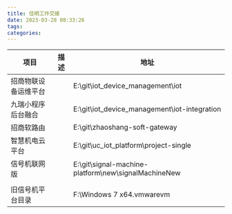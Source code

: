 ```yaml
---
title: 佳明工作交接
date: 2023-03-28 08:33:26
tags:
categories:
---
```




| 项目                 | 描述 | 地址                                                |
| -------------------- | ---- | --------------------------------------------------- |
| 招商物联设备运维平台 |      | E:\git\iot_device_management\iot                    |
| 九瑞小程序后台融合   |      | E:\git\iot_device_management\iot-integration        |
| 招商软路由           |      | E:\git\zhaoshang-soft-gateway                       |
| 智慧机电云平台       |      | E:\git\uc_iot_platform\project-single               |
| 信号机联网版         |      | E:\git\signal-machine-platform\new\signalMachineNew |
|                      |      |                                                     |
| 旧信号机平台目录     |      | F:\Windows 7 x64.vmwarevm                           |

